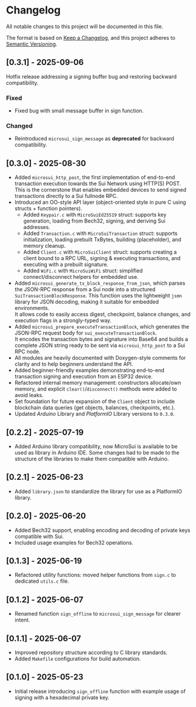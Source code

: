 # Changelog

All notable changes to this project will be documented in this file.

The format is based on [Keep a Changelog](https://keepachangelog.com/en/1.0.0/), and this project adheres to [Semantic Versioning](https://semver.org/spec/v2.0.0.html).

## \[0.3.1] - 2025-09-06

Hotfix release addressing a signing buffer bug and restoring backward compatibility.

### Fixed

- Fixed bug with small message buffer in sign function.

### Changed

- Reintroduced `microsui_sign_message` as **deprecated** for backward compatibility.

## \[0.3.0] - 2025-08-30

- Added `microsui_http_post`, the first implementation of end-to-end transaction execution towards the Sui Network using HTTP(S) POST.
  This is the cornerstone that enables embedded devices to send signed transactions directly to a Sui fullnode RPC.
- Introduced an OO-style API layer (object-oriented style in pure C using structs + function pointers).
  - Added `Keypair.c` with `MicroSuiEd25519` struct: supports key generation, loading from Bech32, signing, and deriving Sui addresses.
  - Added `Transaction.c` with `MicroSuiTransaction` struct: supports initialization, loading prebuilt TxBytes, building (placeholder), and memory cleanup.
  - Added `Client.c` with `MicroSuiClient` struct: supports creating a client bound to a RPC URL, signing & executing transactions, and executing with a prebuilt signature.
  - Added `WiFi.c` with `MicroSuiWiFi` struct: simplified connect/disconnect helpers for embedded use.
- Added `microsui_generate_tx_block_response_from_json`, which parses the JSON-RPC response from a Sui node into a structured `SuiTransactionBlockResponse`.
  This function uses the lightweight `jsmn` library for JSON decoding, making it suitable for embedded environments.  
  It allows code to easily access digest, checkpoint, balance changes, and execution flags in a strongly-typed way.
- Added `microsui_prepare_executeTransactionBlock`, which generates the JSON-RPC request body for `sui_executeTransactionBlock`.  
  It encodes the transaction bytes and signature into Base64 and builds a complete JSON string ready to be sent via `microsui_http_post` to a Sui RPC node.
- All modules are heavily documented with Doxygen-style comments for clarity and to help beginners understand the API.
- Added beginner-friendly examples demonstrating end-to-end transaction signing and execution from an ESP32 device.
- Refactored internal memory management: constructors allocate/own memory, and explicit `clear()`/`disconnect()` methods were added to avoid leaks.
- Set foundation for future expansion of the `Client` object to include blockchain data queries (get objects, balances, checkpoints, etc.).
- Updated _Arduino_ Library and _PlatformIO_ Library versions to `0.3.0`.

## \[0.2.2] - 2025-07-19

- Added Arduino library compatibility, now MicroSui is available to be used as library in Arduino IDE. Some changes had to be made to the structure of the libraries to make them compatible with Arduino.

## \[0.2.1] - 2025-06-23

- Added `library.json` to standardize the library for use as a PlatformIO library.

## \[0.2.0] - 2025-06-20

- Added Bech32 support, enabling encoding and decoding of private keys compatible with Sui.
- Included usage examples for Bech32 operations.

## \[0.1.3] - 2025-06-19

- Refactored utility functions: moved helper functions from `sign.c` to dedicated `utils.c` file.

## \[0.1.2] - 2025-06-07

- Renamed function `sign_offline` to `microsui_sign_message` for clearer intent.

## \[0.1.1] - 2025-06-07

- Improved repository structure according to C library standards.
- Added `Makefile` configurations for build automation.

## \[0.1.0] - 2025-05-23

- Initial release introducing `sign_offline` function with example usage of signing with a hexadecimal private key.
